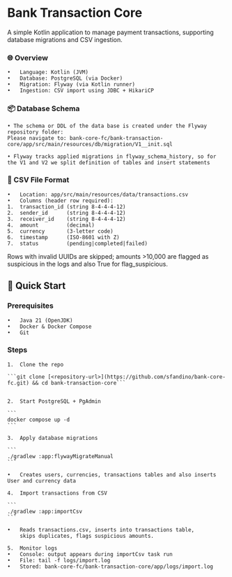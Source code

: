 # Bank Transaction Core

A simple Kotlin application to manage payment transactions, supporting database migrations and CSV ingestion.

### 🌐 Overview
	•	Language: Kotlin (JVM)
	•	Database: PostgreSQL (via Docker)
	•	Migration: Flyway (via Kotlin runner)
	•	Ingestion: CSV import using JDBC + HikariCP

### 📦 Database Schema
	• The schema or DDL of the data base is created under the Flyway repository folder:	
    Please navigate to: bank-core-fc/bank-transaction-core/app/src/main/resources/db/migration/V1__init.sql
    
    • Flyway tracks applied migrations in flyway_schema_history, so for the V1 and V2 we split definition of tables and insert statements

### 📄 CSV File Format
	•	Location: app/src/main/resources/data/transactions.csv
	•	Columns (header row required):
	1.	transaction_id (string 8-4-4-4-12)
	2.	sender_id      (string 8-4-4-4-12)
	3.	receiver_id    (string 8-4-4-4-12)
	4.	amount         (decimal)
	5.	currency       (3-letter code)
	6.	timestamp      (ISO-8601 with Z)
	7.	status         (pending|completed|failed)

Rows with invalid UUIDs are skipped; amounts >10,000 are flagged as suspicious in the logs and also True for flag_suspicious.

## 🚀 Quick Start

### Prerequisites
	•	Java 21 (OpenJDK)
	•	Docker & Docker Compose
	•	Git

### Steps
	1.	Clone the repo

	```git clone [<repository-url>](https://github.com/sfandino/bank-core-fc.git) && cd bank-transaction-core```


	2.	Start PostgreSQL + PgAdmin

	```
	docker compose up -d	
	```

	3.	Apply database migrations

	```
	./gradlew :app:flywayMigrateManual
	```

	•	Creates users, currencies, transactions tables and also inserts User and currency data

	4.	Import transactions from CSV

	```
	./gradlew :app:importCsv
	```

	•	Reads transactions.csv, inserts into transactions table,
		skips duplicates, flags suspicious amounts.

	5.	Monitor logs
	•	Console: output appears during importCsv task run
	•	File: tail -f logs/import.log
	•	Stored: bank-core-fc/bank-transaction-core/app/logs/import.log
